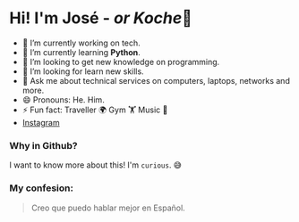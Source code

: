 # Hi! I'm José - *or Koche*👋


- 🔭 I’m currently working on tech.
- 🌱 I’m currently learning **Python**.
- 👯 I’m looking to get new knowledge on programming.
- 🤔 I’m looking for learn new skills.
- 💬 Ask me about technical services on computers, laptops, networks and more.
- 😄 Pronouns: He. Him.
- ⚡ Fun fact: Traveller 🌍 Gym 🏋️ Music 🎵  
- [Instagram](https://instagram.com/jose.lescano)

### Why in Github?
I want to know more about this! I'm `curious`. 😅

### My confesion:

> Creo que puedo hablar mejor en Español.
